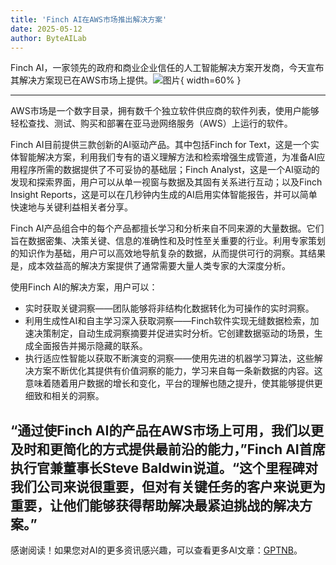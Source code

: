 ```yaml
---
title: 'Finch AI在AWS市场推出解决方案'
date: 2025-05-12
author: ByteAILab
---
```


Finch AI，一家领先的政府和商业企业信任的人工智能解决方案开发商，今天宣布其解决方案现已在AWS市场上提供。![图片](https://ai-techpark.com/wp-content/uploads/Finch-AI.jpg){ width=60% }

---
AWS市场是一个数字目录，拥有数千个独立软件供应商的软件列表，使用户能够轻松查找、测试、购买和部署在亚马逊网络服务（AWS）上运行的软件。

Finch AI目前提供三款创新的AI驱动产品。其中包括Finch for Text，这是一个实体智能解决方案，利用我们专有的语义理解方法和检索增强生成管道，为准备AI应用程序所需的数据提供了不可妥协的基础层；Finch Analyst，这是一个AI驱动的发现和探索界面，用户可以从单一视窗与数据及其固有关系进行互动；以及Finch Insight Reports，这是可以在几秒钟内生成的AI启用实体智能报告，并可以简单快速地与关键利益相关者分享。

Finch AI产品组合中的每个产品都擅长学习和分析来自不同来源的大量数据。它们旨在数据密集、决策关键、信息的准确性和及时性至关重要的行业。利用专家策划的知识作为基础，用户可以高效地导航复杂的数据，从而提供可行的洞察。其结果是，成本效益高的解决方案提供了通常需要大量人类专家的大深度分析。

使用Finch AI的解决方案，用户可以：

- 实时获取关键洞察——团队能够将非结构化数据转化为可操作的实时洞察。
- 利用生成性AI和自主学习深入获取洞察——Finch软件实现无缝数据检索，加速决策制定，自动生成洞察摘要并促进实时分析。它创建数据驱动的场景，生成全面报告并揭示隐藏的联系。
- 执行适应性智能以获取不断演变的洞察——使用先进的机器学习算法，这些解决方案不断优化其提供有价值洞察的能力，学习来自每一条新数据的内容。这意味着随着用户数据的增长和变化，平台的理解也随之提升，使其能够提供更细致和相关的洞察。

“通过使Finch AI的产品在AWS市场上可用，我们以更及时和更简化的方式提供最前沿的能力，”Finch AI首席执行官兼董事长Steve Baldwin说道。“这个里程碑对我们公司来说很重要，但对有关键任务的客户来说更为重要，让他们能够获得帮助解决最紧迫挑战的解决方案。”
---
感谢阅读！如果您对AI的更多资讯感兴趣，可以查看更多AI文章：[GPTNB](https://gptnb.com)。